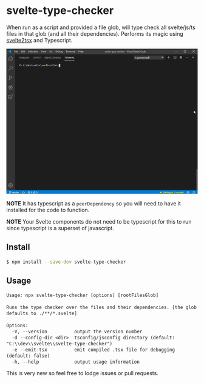# svelte-type-checker

When run as a script and provided a file glob, will type check all svelte/js/ts files in that glob (and all their dependencies).
Performs its magic using [svelte2tsx](https://github.com/halfnelson/svelte2tsx) and Typescript.


![svelte-type-checker](https://raw.githubusercontent.com/halfnelson/svelte-type-checker/master/svelte-type-checker.gif)

__NOTE__ It has typescript as a `peerDependency` so you will need to have it installed for the code to function.

__NOTE__ Your Svelte components do not need to be typescript for this to run since typescript is a superset of javascript.

## Install

```sh
$ npm install --save-dev svelte-type-checker
```

## Usage

```
Usage: npx svelte-type-checker [options] [rootFilesGlob]

Runs the type checker over the files and their dependencies. [the glob defaults to ./**/*.svelte]

Options:
  -V, --version          output the version number
  -d --config-dir <dir>  tsconfig/jsconfig directory (default: "C:\\dev\\svelte\\svelte-type-checker")
  -e --emit-tsx          emit compiled .tsx file for debugging (default: false)
  -h, --help             output usage information

```

This is very new so feel free to lodge issues or pull requests.

